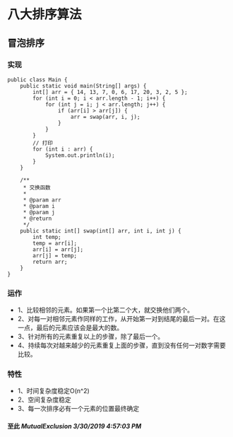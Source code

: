# 八大排序算法 #
## 冒泡排序 ##
### 实现 ###
	public class Main {
		public static void main(String[] args) {
			int[] arr = { 14, 13, 7, 0, 6, 17, 20, 3, 2, 5 };
			for (int i = 0; i < arr.length - 1; i++) {
				for (int j = i; j < arr.length; j++) {
					if (arr[i] > arr[j]) {
						arr = swap(arr, i, j);
					}
				}
			}
			// 打印
			for (int i : arr) {
				System.out.println(i);
			}
		}
	
		/**
		 * 交换函数
		 * 
		 * @param arr
		 * @param i
		 * @param j
		 * @return
		 */
		public static int[] swap(int[] arr, int i, int j) {
			int temp;
			temp = arr[i];
			arr[i] = arr[j];
			arr[j] = temp;
			return arr;
		}
	}

### 运作 ###
-	1、比较相邻的元素。如果第一个比第二个大，就交换他们两个。
-	2、对每一对相邻元素作同样的工作，从开始第一对到结尾的最后一对。在这一点，最后的元素应该会是最大的数。
-	3、针对所有的元素重复以上的步骤，除了最后一个。
-	4、持续每次对越来越少的元素重复上面的步骤，直到没有任何一对数字需要比较。

### 特性	###
-	1、时间复杂度稳定O(n^2)
-	2、空间复杂度稳定
-	3、每一次排序必有一个元素的位置最终确定

#### 至此	*MutualExclusion 3/30/2019 4:57:03 PM* ####